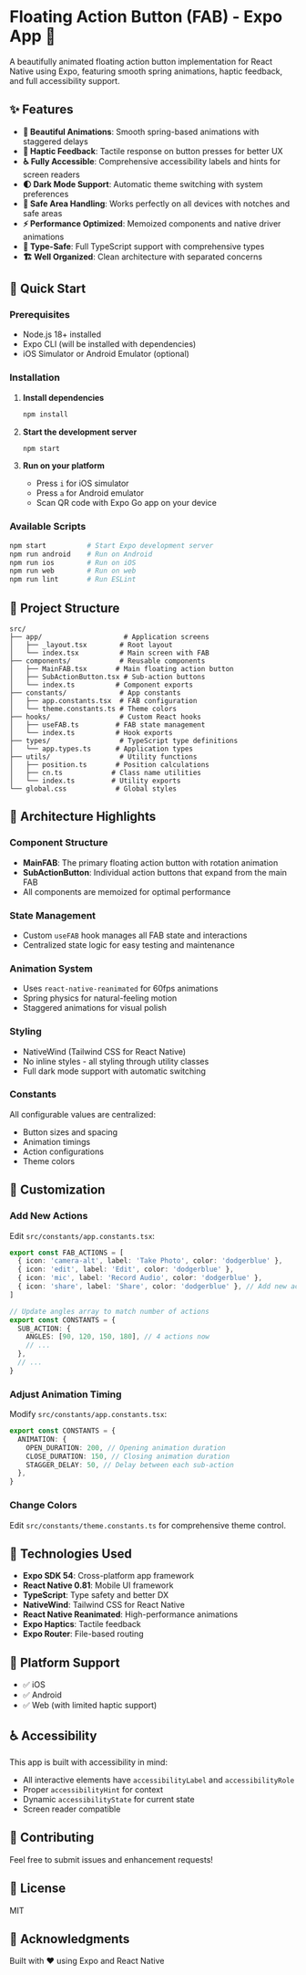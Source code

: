# Floating Action Button (FAB) - Expo App 🎯

A beautifully animated floating action button implementation for React Native using Expo, featuring smooth spring animations, haptic feedback, and full accessibility support.

## ✨ Features

- **🎨 Beautiful Animations**: Smooth spring-based animations with staggered delays
- **📱 Haptic Feedback**: Tactile response on button presses for better UX
- **♿ Fully Accessible**: Comprehensive accessibility labels and hints for screen readers
- **🌓 Dark Mode Support**: Automatic theme switching with system preferences
- **📐 Safe Area Handling**: Works perfectly on all devices with notches and safe areas
- **⚡ Performance Optimized**: Memoized components and native driver animations
- **🎯 Type-Safe**: Full TypeScript support with comprehensive types
- **🏗️ Well Organized**: Clean architecture with separated concerns

## 🚀 Quick Start

### Prerequisites

- Node.js 18+ installed
- Expo CLI (will be installed with dependencies)
- iOS Simulator or Android Emulator (optional)

### Installation

1. **Install dependencies**

   ```bash
   npm install
   ```

2. **Start the development server**

   ```bash
   npm start
   ```

3. **Run on your platform**
   - Press `i` for iOS simulator
   - Press `a` for Android emulator
   - Scan QR code with Expo Go app on your device

### Available Scripts

```bash
npm start          # Start Expo development server
npm run android    # Run on Android
npm run ios        # Run on iOS
npm run web        # Run on web
npm run lint       # Run ESLint
```

## 📁 Project Structure

```
src/
├── app/                    # Application screens
│   ├── _layout.tsx        # Root layout
│   └── index.tsx          # Main screen with FAB
├── components/            # Reusable components
│   ├── MainFAB.tsx       # Main floating action button
│   ├── SubActionButton.tsx # Sub-action buttons
│   └── index.ts          # Component exports
├── constants/             # App constants
│   ├── app.constants.tsx  # FAB configuration
│   └── theme.constants.ts # Theme colors
├── hooks/                 # Custom React hooks
│   ├── useFAB.ts         # FAB state management
│   └── index.ts          # Hook exports
├── types/                 # TypeScript type definitions
│   └── app.types.ts      # Application types
├── utils/                 # Utility functions
│   ├── position.ts       # Position calculations
│   ├── cn.ts            # Class name utilities
│   └── index.ts         # Utility exports
└── global.css            # Global styles
```

## 🎯 Architecture Highlights

### Component Structure

- **MainFAB**: The primary floating action button with rotation animation
- **SubActionButton**: Individual action buttons that expand from the main FAB
- All components are memoized for optimal performance

### State Management

- Custom `useFAB` hook manages all FAB state and interactions
- Centralized state logic for easy testing and maintenance

### Animation System

- Uses `react-native-reanimated` for 60fps animations
- Spring physics for natural-feeling motion
- Staggered animations for visual polish

### Styling

- NativeWind (Tailwind CSS for React Native)
- No inline styles - all styling through utility classes
- Full dark mode support with automatic switching

### Constants

All configurable values are centralized:

- Button sizes and spacing
- Animation timings
- Action configurations
- Theme colors

## 🎨 Customization

### Add New Actions

Edit `src/constants/app.constants.tsx`:

```typescript
export const FAB_ACTIONS = [
  { icon: 'camera-alt', label: 'Take Photo', color: 'dodgerblue' },
  { icon: 'edit', label: 'Edit', color: 'dodgerblue' },
  { icon: 'mic', label: 'Record Audio', color: 'dodgerblue' },
  { icon: 'share', label: 'Share', color: 'dodgerblue' }, // Add new action
]

// Update angles array to match number of actions
export const CONSTANTS = {
  SUB_ACTION: {
    ANGLES: [90, 120, 150, 180], // 4 actions now
    // ...
  },
  // ...
}
```

### Adjust Animation Timing

Modify `src/constants/app.constants.tsx`:

```typescript
export const CONSTANTS = {
  ANIMATION: {
    OPEN_DURATION: 200, // Opening animation duration
    CLOSE_DURATION: 150, // Closing animation duration
    STAGGER_DELAY: 50, // Delay between each sub-action
  },
}
```

### Change Colors

Edit `src/constants/theme.constants.ts` for comprehensive theme control.

## 🧪 Technologies Used

- **Expo SDK 54**: Cross-platform app framework
- **React Native 0.81**: Mobile UI framework
- **TypeScript**: Type safety and better DX
- **NativeWind**: Tailwind CSS for React Native
- **React Native Reanimated**: High-performance animations
- **Expo Haptics**: Tactile feedback
- **Expo Router**: File-based routing

## 📱 Platform Support

- ✅ iOS
- ✅ Android
- ✅ Web (with limited haptic support)

## ♿ Accessibility

This app is built with accessibility in mind:

- All interactive elements have `accessibilityLabel` and `accessibilityRole`
- Proper `accessibilityHint` for context
- Dynamic `accessibilityState` for current state
- Screen reader compatible

## 🤝 Contributing

Feel free to submit issues and enhancement requests!

## 📄 License

MIT

## 🙏 Acknowledgments

Built with ❤️ using Expo and React Native
